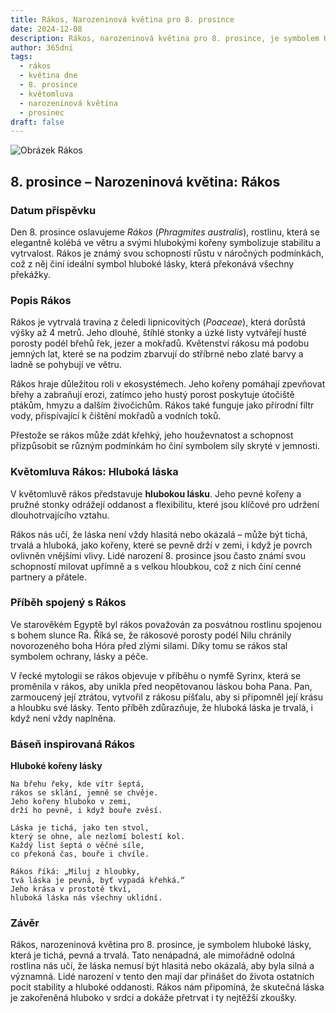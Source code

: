 ```yaml
---
title: Rákos, Narozeninová květina pro 8. prosince
date: 2024-12-08
description: Rákos, narozeninová květina pro 8. prosince, je symbolem Hluboká láska. Objevte její jedinečný význam, fascinující příběhy a poezii, která oslavuje její krásu.
author: 365dní
tags:
  - rákos
  - květina dne
  - 8. prosince
  - květomluva
  - narozeninová květina
  - prosinec
draft: false
---
```


![Obrázek Rákos](https://cdn.pixabay.com/photo/2023/04/13/07/23/reed-7921907_1280.jpg#center)

## 8. prosince – Narozeninová květina: Rákos

### Datum příspěvku

Den 8. prosince oslavujeme _Rákos_ (_Phragmites australis_), rostlinu, která se elegantně kolébá ve větru a svými hlubokými kořeny symbolizuje stabilitu a vytrvalost. Rákos je známý svou schopností růstu v náročných podmínkách, což z něj činí ideální symbol hluboké lásky, která překonává všechny překážky.

### Popis Rákos

Rákos je vytrvalá travina z čeledi lipnicovitých (_Poaceae_), která dorůstá výšky až 4 metrů. Jeho dlouhé, štíhlé stonky a úzké listy vytvářejí husté porosty podél břehů řek, jezer a mokřadů. Květenství rákosu má podobu jemných lat, které se na podzim zbarvují do stříbrné nebo zlaté barvy a ladně se pohybují ve větru.

Rákos hraje důležitou roli v ekosystémech. Jeho kořeny pomáhají zpevňovat břehy a zabraňují erozi, zatímco jeho hustý porost poskytuje útočiště ptákům, hmyzu a dalším živočichům. Rákos také funguje jako přírodní filtr vody, přispívající k čištění mokřadů a vodních toků.

Přestože se rákos může zdát křehký, jeho houževnatost a schopnost přizpůsobit se různým podmínkám ho činí symbolem síly skryté v jemnosti.

### Květomluva Rákos: Hluboká láska

V květomluvě rákos představuje **hlubokou lásku**. Jeho pevné kořeny a pružné stonky odrážejí oddanost a flexibilitu, které jsou klíčové pro udržení dlouhotrvajícího vztahu.

Rákos nás učí, že láska není vždy hlasitá nebo okázalá – může být tichá, trvalá a hluboká, jako kořeny, které se pevně drží v zemi, i když je povrch ovlivněn vnějšími vlivy. Lidé narození 8. prosince jsou často známí svou schopností milovat upřímně a s velkou hloubkou, což z nich činí cenné partnery a přátele.

### Příběh spojený s Rákos

Ve starověkém Egyptě byl rákos považován za posvátnou rostlinu spojenou s bohem slunce Ra. Říká se, že rákosové porosty podél Nilu chránily novorozeného boha Hóra před zlými silami. Díky tomu se rákos stal symbolem ochrany, lásky a péče.

V řecké mytologii se rákos objevuje v příběhu o nymfě Syrinx, která se proměnila v rákos, aby unikla před neopětovanou láskou boha Pana. Pan, zarmoucený její ztrátou, vytvořil z rákosu píšťalu, aby si připomněl její krásu a hloubku své lásky. Tento příběh zdůrazňuje, že hluboká láska je trvalá, i když není vždy naplněna.

### Báseň inspirovaná Rákos

**Hluboké kořeny lásky**

```
Na břehu řeky, kde vítr šeptá,  
rákos se sklání, jemně se chvěje.  
Jeho kořeny hluboko v zemi,  
drží ho pevně, i když bouře zvěsí.  

Láska je tichá, jako ten stvol,  
který se ohne, ale nezlomí bolestí kol.  
Každý list šeptá o věčné síle,  
co překoná čas, bouře i chvíle.  

Rákos říká: „Miluj z hloubky,  
tvá láska je pevná, byť vypadá křehká.“  
Jeho krása v prostotě tkví,  
hluboká láska nás všechny uklidní.  
```

### Závěr

Rákos, narozeninová květina pro 8. prosince, je symbolem hluboké lásky, která je tichá, pevná a trvalá. Tato nenápadná, ale mimořádně odolná rostlina nás učí, že láska nemusí být hlasitá nebo okázalá, aby byla silná a významná. Lidé narození v tento den mají dar přinášet do života ostatních pocit stability a hluboké oddanosti. Rákos nám připomíná, že skutečná láska je zakořeněná hluboko v srdci a dokáže přetrvat i ty nejtěžší zkoušky.